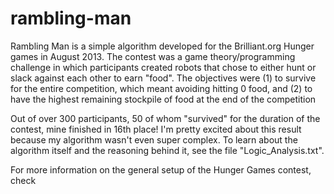 rambling-man
============

Rambling Man is a simple algorithm developed for the Brilliant.org Hunger games in August 2013.
The contest was a game theory/programming challenge in which participants created robots that
chose to either hunt or slack against each other to earn "food". The objectives were (1) to survive
for the entire competition, which meant avoiding hitting 0 food, and (2) to have the highest remaining
stockpile of food at the end of the competition

Out of over 300 participants, 50 of whom "survived" for the duration of the contest, mine finished
in 16th place! I'm pretty excited about this result because my algorithm wasn't even super complex.
To learn about the algorithm itself and the reasoning behind it, see the file "Logic_Analysis.txt".

For more information on the general setup of the Hunger Games contest, check 
